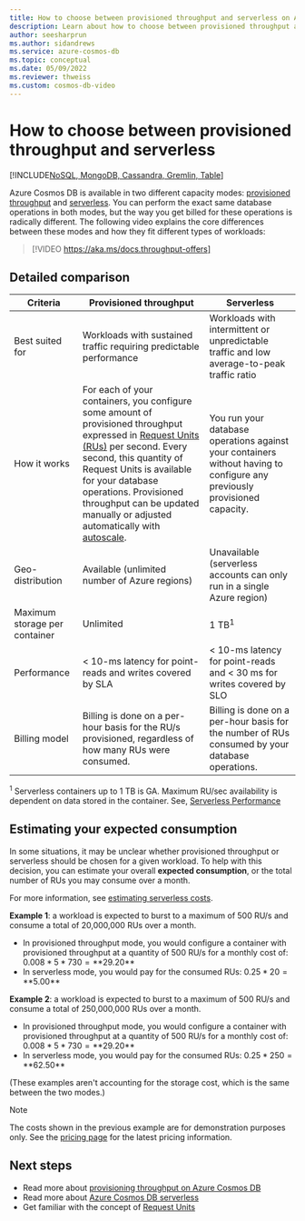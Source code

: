 ```yaml
---
title: How to choose between provisioned throughput and serverless on Azure Cosmos DB
description: Learn about how to choose between provisioned throughput and serverless for your workload.
author: seesharprun
ms.author: sidandrews
ms.service: azure-cosmos-db
ms.topic: conceptual
ms.date: 05/09/2022
ms.reviewer: thweiss
ms.custom: cosmos-db-video
---
```


# How to choose between provisioned throughput and serverless
[!INCLUDE[NoSQL, MongoDB, Cassandra, Gremlin, Table](includes/appliesto-nosql-mongodb-cassandra-gremlin-table.md)]

Azure Cosmos DB is available in two different capacity modes: [provisioned throughput](set-throughput.md) and [serverless](serverless.md). You can perform the exact same database operations in both modes, but the way you get billed for these operations is radically different. The following video explains the core differences between these modes and how they fit different types of workloads:

>
> [!VIDEO https://aka.ms/docs.throughput-offers]

## Detailed comparison

| Criteria | Provisioned throughput | Serverless |
| --- | --- | --- |
| Best suited for | Workloads with sustained traffic requiring predictable performance | Workloads with intermittent or unpredictable traffic and low average-to-peak traffic ratio |
| How it works | For each of your containers, you configure some amount of provisioned throughput expressed in [Request Units (RUs)](request-units.md) per second. Every second, this quantity of Request Units is available for your database operations. Provisioned throughput can be updated manually or adjusted automatically with [autoscale](provision-throughput-autoscale.md). | You run your database operations against your containers without having to configure any previously provisioned capacity. |
| Geo-distribution | Available (unlimited number of Azure regions) | Unavailable (serverless accounts can only run in a single Azure region) |
| Maximum storage per container | Unlimited | 1 TB<sup>1</sup> |
| Performance | < 10-ms latency for point-reads and writes covered by SLA | < 10-ms latency for point-reads and < 30 ms for writes covered by SLO |
| Billing model | Billing is done on a per-hour basis for the RU/s provisioned, regardless of how many RUs were consumed. | Billing is done on a per-hour basis for the number of RUs consumed by your database operations. |

<sup>1</sup> Serverless containers up to 1 TB is GA. Maximum RU/sec availability is dependent on data stored in the container. See, [Serverless Performance](serverless-performance.md)

## Estimating your expected consumption

In some situations, it may be unclear whether provisioned throughput or serverless should be chosen for a given workload. To help with this decision, you can estimate your overall **expected consumption**, or the total number of RUs you may consume over a month. 

For more information, see [estimating serverless costs](plan-manage-costs.md#estimating-serverless-costs).

**Example 1**: a workload is expected to burst to a maximum of 500 RU/s and consume a total of 20,000,000 RUs over a month.

- In provisioned throughput mode, you would configure a container with provisioned throughput at a quantity of 500 RU/s for a monthly cost of: $0.008 * 5 * 730 = **$29.20**
- In serverless mode, you would pay for the consumed RUs: $0.25 * 20 = **$5.00**

**Example 2**: a workload is expected to burst to a maximum of 500 RU/s and consume a total of 250,000,000 RUs over a month.

- In provisioned throughput mode, you would configure a container with provisioned throughput at a quantity of 500 RU/s for a monthly cost of: $0.008 * 5 * 730 = **$29.20**
- In serverless mode, you would pay for the consumed RUs: $0.25 * 250 = **$62.50**

(These examples aren't accounting for the storage cost, which is the same between the two modes.)

> [!NOTE]
> The costs shown in the previous example are for demonstration purposes only. See the [pricing page](https://azure.microsoft.com/pricing/details/cosmos-db/) for the latest pricing information.

## Next steps

- Read more about [provisioning throughput on Azure Cosmos DB](set-throughput.md)
- Read more about [Azure Cosmos DB serverless](serverless.md)
- Get familiar with the concept of [Request Units](request-units.md)
